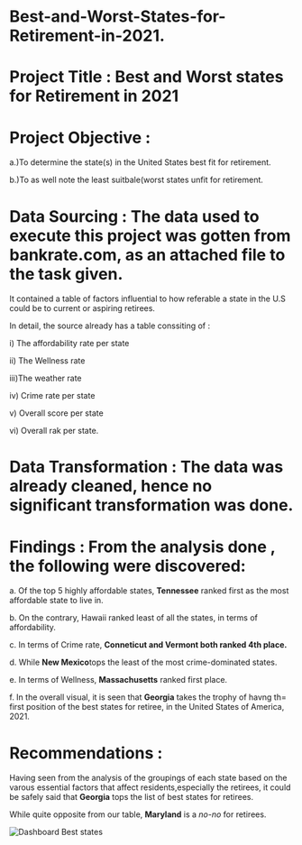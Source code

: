 # Best-and-Worst-States-for-Retirement-in-2021.

# Project Title : Best and Worst states for Retirement in 2021

# Project Objective : 

a.)To determine the state(s) in the United States best fit for retirement.

b.)To as well note the least suitbale(worst states unfit for retirement.

# Data Sourcing : The data used to execute this project was gotten from bankrate.com, as an attached file to the task given.
It contained a table of factors influential to how referable a state in the U.S could be to current or aspiring retirees.

In detail, the source already has a table conssiting of :

i)  The affordability rate per state

ii) The Wellness rate

iii)The weather rate

iv) Crime rate per state

v)  Overall score per state

vi) Overall rak per state.

# Data Transformation : The data was already cleaned, hence no significant transformation was done.

# Findings : From the analysis done , the following were discovered:

a. Of the top 5 highly affordable states, **Tennessee** ranked first as the most affordable state to live in.

b. On the contrary, Hawaii ranked least of all the states, in terms of affordability.

c. In terms of Crime rate, **Conneticut and Vermont both ranked 4th place.**

d. While **New Mexico**tops the least of the most crime-dominated states.

e. In terms of Wellness, **Massachusetts** ranked first place.

f. In the overall visual, it is seen that **Georgia** takes the trophy of havng th= first position of the best states for retiree, in the United States of America, 2021.

# Recommendations : 

Having seen from the analysis of the groupings of each state based on the varous essential factors that affect residents,especially the retirees, it could be safely said that **Georgia** tops the list of best states for retirees. 

While quite opposite from our table, **Maryland** is a _no-no_ for retirees. 




![Dashboard Best states ](https://user-images.githubusercontent.com/107119554/176552657-8625cec6-4cae-48de-a999-5a5a2bc88cd7.PNG)
